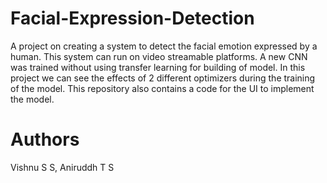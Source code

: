 # Facial-Expression-Detection
A project on creating a system to detect the facial emotion expressed by a human.
This system can run on video streamable platforms.
A new CNN was trained without using transfer learning for building of model.
In this project we can see the effects of 2 different optimizers during the training of the model.
This repository also contains a code for the UI to implement the model.

# Authors 
Vishnu S S, Aniruddh T S
